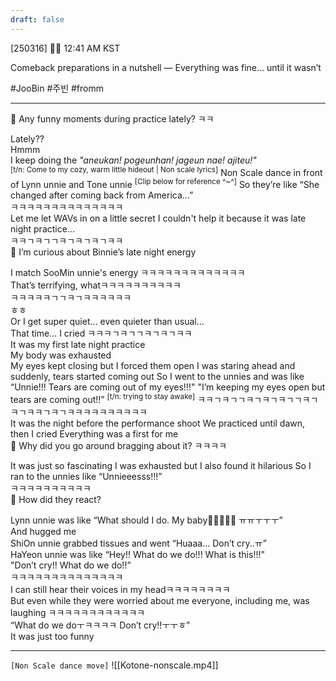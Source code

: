 ```yaml
---
draft: false
---
```

[250316] 🐣💭 12:41 AM KST

Comeback preparations in a nutshell — Everything was fine… until it wasn’t

#JooBin #주빈 #fromm
___

🫧 Any funny moments during practice lately? ㅋㅋ

Lately??  
Hmmm  
I keep doing the *"aneukan! pogeunhan! jageun nae! ajiteu!"*  
<sup>[t/n: Come to my cozy, warm little hideout | Non scale lyrics]</sup>
Non Scale dance in front of Lynn unnie and Tone unnie <sup>[Clip below for reference ^~^]</sup>
So they’re like “She changed after coming back from America…”  
ㅋㅋㅋㅋㅋㅋㅋㅋㅋㅋㅋㅋㅋㅋ  
Let me let WAVs in on a little secret
I couldn't help it because it was late night practice…  
ㅋㅋㄱㅋㄱㄱㅋㄱㅋㄱㅋㄱㅋㅋ  
🫧 I’m curious about Binnie’s late night energy

I match SooMin unnie's energy
ㅋㅋㅋㅋㅋㅋㅋㅋㅋㅋㅋㅋㅋ  
That’s terrifying, whatㅋㅋㅋㅋㅋㅋㅋㅋㅋㅋ  
ㅋㅋㅋㅋㅋㄱㄱㅋㄱㅋㅋㅋㅋㅋㅋ  
ㅎㅎ  
Or I get super quiet… even quieter than usual…  
That time… I cried
ㅋㅋㅋㄱㅋㄱㄱㅋㄱㅋㄱㅋㅋ  
It was my first late night practice  
My body was exhausted  
My eyes kept closing but I forced them open
I was staring ahead and suddenly, tears started coming out
So I went to the unnies and was like 
“Unnie!!! Tears are coming out of my eyes!!!"
"I’m keeping my eyes open 
but tears are coming out!!”  <sup>[t/n: trying to stay awake]</sup>
ㅋㅋㄱㅋㄱㄱㅋㄱㅋㄱㅋㄱㄱㅋㄱㅋㄱㅋㅋㄱㅋㄱㅋㅋㅋㅋㅋㅋㅋㅋㅋㅋ  
It was the night before the performance shoot
We practiced until dawn, then I cried
Everything was a first for me  
🫧 Why did you go around bragging about it? ㅋㅋㅋㅋ

It was just so fascinating
I was exhausted but I also found it hilarious
So I ran to the unnies like “Unnieeesss!!!”  
ㅋㅋㅋㅋㅋㅋㅋㅋㅋㅋ  
🫧 How did they react?

Lynn unnie was like “What should I do. My baby🥺🥺🥺🥺🥺 ㅠㅠㅜㅜㅜ”  
And hugged me  
ShiOn unnie grabbed tissues and went “Huaaa… Don’t cry..ㅠ”  
HaYeon unnie was like 
“Hey!! What do we do!!! What is this!!!"  
"Don’t cry!! What do we do!!”  
ㅋㅋㅋㅋㅋㅋㅋㅋㅋㅋㅋㅋㅋㅋ  
I can still hear their voices in my headㅋㅋㅋㅋㅋㅋㅋㅋ  
But even while they were worried about me
everyone, including me, was laughing
ㅋㅋㅋㅋㅋㅋㅋㅋㅋㅋㅋㅋ  
“What do we doㅜㅋㅋㅋㅋ Don’t cry!!ㅜㅜㅎ”  
It was just too funny
___

`[Non Scale dance move]`
![[Kotone-nonscale.mp4]]